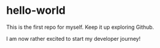 # hello-world
This is the first repo for myself. Keep it up exploring Github.

I am now rather excited to start my developer journey!
